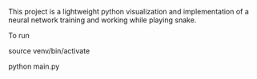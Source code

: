 This project is a lightweight python visualization and implementation of a neural network training and working while playing snake.

To run

source venv/bin/activate

python main.py